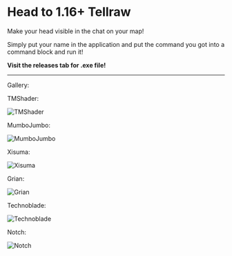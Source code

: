 # Head to 1.16+ Tellraw
Make your head visible in the chat on your map!

Simply put your name in the application and put the command you got into a command block and run it!

__Visit the releases tab for .exe file!__

---
Gallery:

TMShader:

![TMShader](https://i.ibb.co/pxMJKPk/TMShader.png "TMShader")

MumboJumbo:

![MumboJumbo](https://i.ibb.co/HHkGGkg/Mumbo-Jumbo.png "MumboJumbo")

Xisuma:

![Xisuma](https://i.ibb.co/1TcqVsZ/Xisuma.png "Xisuma")

Grian:

![Grian](https://i.ibb.co/m8VtY3g/Grian.png "Grian")

Technoblade:

![Technoblade](https://i.ibb.co/FKKr1Pz/Technoblade.png "Technoblade")

Notch:

![Notch](https://i.ibb.co/dtsDwrn/Notch.png "Notch")
